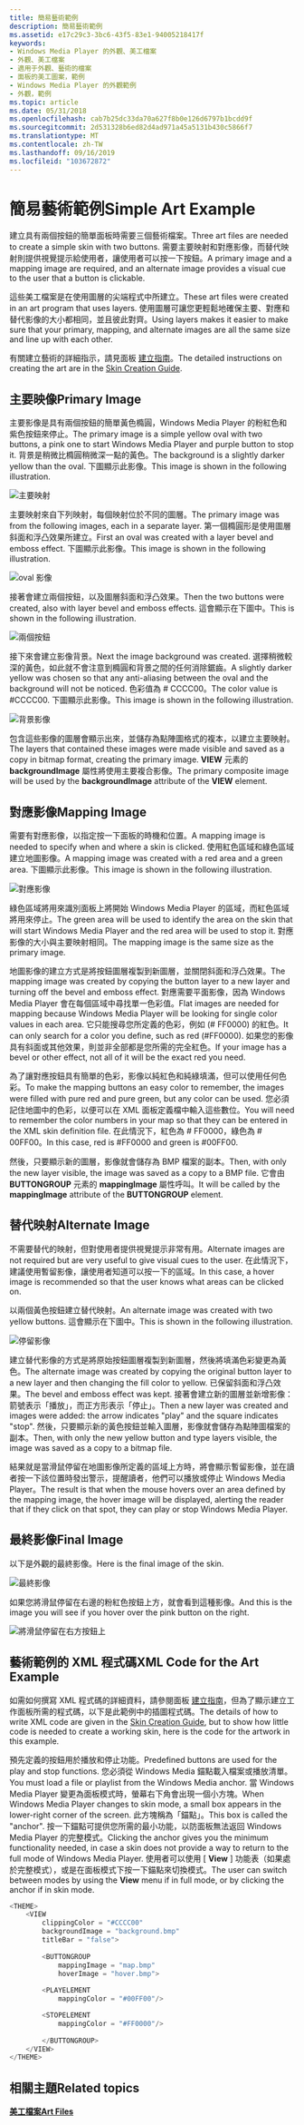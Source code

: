 ```yaml
---
title: 簡易藝術範例
description: 簡易藝術範例
ms.assetid: e17c29c3-3bc6-43f5-83e1-94005218417f
keywords:
- Windows Media Player 的外觀、美工檔案
- 外觀、美工檔案
- 適用于外觀、藝術的檔案
- 面板的美工圖案，範例
- Windows Media Player 的外觀範例
- 外觀，範例
ms.topic: article
ms.date: 05/31/2018
ms.openlocfilehash: cab7b25dc33da70a627f8b0e126d6797b1bcdd9f
ms.sourcegitcommit: 2d531328b6ed82d4ad971a45a5131b430c5866f7
ms.translationtype: MT
ms.contentlocale: zh-TW
ms.lasthandoff: 09/16/2019
ms.locfileid: "103672872"
---
```

# <a name="simple-art-example"></a><span data-ttu-id="c8e2d-109">簡易藝術範例</span><span class="sxs-lookup"><span data-stu-id="c8e2d-109">Simple Art Example</span></span>

<span data-ttu-id="c8e2d-110">建立具有兩個按鈕的簡單面板時需要三個藝術檔案。</span><span class="sxs-lookup"><span data-stu-id="c8e2d-110">Three art files are needed to create a simple skin with two buttons.</span></span> <span data-ttu-id="c8e2d-111">需要主要映射和對應影像，而替代映射則提供視覺提示給使用者，讓使用者可以按一下按鈕。</span><span class="sxs-lookup"><span data-stu-id="c8e2d-111">A primary image and a mapping image are required, and an alternate image provides a visual cue to the user that a button is clickable.</span></span>

<span data-ttu-id="c8e2d-112">這些美工檔案是在使用圖層的尖端程式中所建立。</span><span class="sxs-lookup"><span data-stu-id="c8e2d-112">These art files were created in an art program that uses layers.</span></span> <span data-ttu-id="c8e2d-113">使用圖層可讓您更輕鬆地確保主要、對應和替代影像的大小都相同，並且彼此對齊。</span><span class="sxs-lookup"><span data-stu-id="c8e2d-113">Using layers makes it easier to make sure that your primary, mapping, and alternate images are all the same size and line up with each other.</span></span>

<span data-ttu-id="c8e2d-114">有關建立藝術的詳細指示，請見面板 [建立指南](skin-creation-guide.md)。</span><span class="sxs-lookup"><span data-stu-id="c8e2d-114">The detailed instructions on creating the art are in the [Skin Creation Guide](skin-creation-guide.md).</span></span>

## <a name="primary-image"></a><span data-ttu-id="c8e2d-115">主要映像</span><span class="sxs-lookup"><span data-stu-id="c8e2d-115">Primary Image</span></span>

<span data-ttu-id="c8e2d-116">主要影像是具有兩個按鈕的簡單黃色橢圓，Windows Media Player 的粉紅色和紫色按鈕來停止。</span><span class="sxs-lookup"><span data-stu-id="c8e2d-116">The primary image is a simple yellow oval with two buttons, a pink one to start Windows Media Player and purple button to stop it.</span></span> <span data-ttu-id="c8e2d-117">背景是稍微比橢圓稍微深一點的黃色。</span><span class="sxs-lookup"><span data-stu-id="c8e2d-117">The background is a slightly darker yellow than the oval.</span></span> <span data-ttu-id="c8e2d-118">下圖顯示此影像。</span><span class="sxs-lookup"><span data-stu-id="c8e2d-118">This image is shown in the following illustration.</span></span>

![主要映射](images/absam01b.png)

<span data-ttu-id="c8e2d-120">主要映射來自下列映射，每個映射位於不同的圖層。</span><span class="sxs-lookup"><span data-stu-id="c8e2d-120">The primary image was from the following images, each in a separate layer.</span></span> <span data-ttu-id="c8e2d-121">第一個橢圓形是使用圖層斜面和浮凸效果所建立。</span><span class="sxs-lookup"><span data-stu-id="c8e2d-121">First an oval was created with a layer bevel and emboss effect.</span></span> <span data-ttu-id="c8e2d-122">下圖顯示此影像。</span><span class="sxs-lookup"><span data-stu-id="c8e2d-122">This image is shown in the following illustration.</span></span>

![oval 影像](images/absam01s.png)

<span data-ttu-id="c8e2d-124">接著會建立兩個按鈕，以及圖層斜面和浮凸效果。</span><span class="sxs-lookup"><span data-stu-id="c8e2d-124">Then the two buttons were created, also with layer bevel and emboss effects.</span></span> <span data-ttu-id="c8e2d-125">這會顯示在下圖中。</span><span class="sxs-lookup"><span data-stu-id="c8e2d-125">This is shown in the following illustration.</span></span>

![兩個按鈕](images/absam01p.png)

<span data-ttu-id="c8e2d-127">接下來會建立影像背景。</span><span class="sxs-lookup"><span data-stu-id="c8e2d-127">Next the image background was created.</span></span> <span data-ttu-id="c8e2d-128">選擇稍微較深的黃色，如此就不會注意到橢圓和背景之間的任何消除鋸齒。</span><span class="sxs-lookup"><span data-stu-id="c8e2d-128">A slightly darker yellow was chosen so that any anti-aliasing between the oval and the background will not be noticed.</span></span> <span data-ttu-id="c8e2d-129">色彩值為 \# CCCC00。</span><span class="sxs-lookup"><span data-stu-id="c8e2d-129">The color value is \#CCCC00.</span></span> <span data-ttu-id="c8e2d-130">下圖顯示此影像。</span><span class="sxs-lookup"><span data-stu-id="c8e2d-130">This image is shown in the following illustration.</span></span>

![背景影像](images/absam01y.png)

<span data-ttu-id="c8e2d-132">包含這些影像的圖層會顯示出來，並儲存為點陣圖格式的複本，以建立主要映射。</span><span class="sxs-lookup"><span data-stu-id="c8e2d-132">The layers that contained these images were made visible and saved as a copy in bitmap format, creating the primary image.</span></span> <span data-ttu-id="c8e2d-133">**VIEW** 元素的 **backgroundImage** 屬性將使用主要複合影像。</span><span class="sxs-lookup"><span data-stu-id="c8e2d-133">The primary composite image will be used by the **backgroundImage** attribute of the **VIEW** element.</span></span>

## <a name="mapping-image"></a><span data-ttu-id="c8e2d-134">對應影像</span><span class="sxs-lookup"><span data-stu-id="c8e2d-134">Mapping Image</span></span>

<span data-ttu-id="c8e2d-135">需要有對應影像，以指定按一下面板的時機和位置。</span><span class="sxs-lookup"><span data-stu-id="c8e2d-135">A mapping image is needed to specify when and where a skin is clicked.</span></span> <span data-ttu-id="c8e2d-136">使用紅色區域和綠色區域建立地圖影像。</span><span class="sxs-lookup"><span data-stu-id="c8e2d-136">A mapping image was created with a red area and a green area.</span></span> <span data-ttu-id="c8e2d-137">下圖顯示此影像。</span><span class="sxs-lookup"><span data-stu-id="c8e2d-137">This image is shown in the following illustration.</span></span>

![對應影像](images/absam01m.png)

<span data-ttu-id="c8e2d-139">綠色區域將用來識別面板上將開始 Windows Media Player 的區域，而紅色區域將用來停止。</span><span class="sxs-lookup"><span data-stu-id="c8e2d-139">The green area will be used to identify the area on the skin that will start Windows Media Player and the red area will be used to stop it.</span></span> <span data-ttu-id="c8e2d-140">對應影像的大小與主要映射相同。</span><span class="sxs-lookup"><span data-stu-id="c8e2d-140">The mapping image is the same size as the primary image.</span></span>

<span data-ttu-id="c8e2d-141">地圖影像的建立方式是將按鈕圖層複製到新圖層，並關閉斜面和浮凸效果。</span><span class="sxs-lookup"><span data-stu-id="c8e2d-141">The mapping image was created by copying the button layer to a new layer and turning off the bevel and emboss effect.</span></span> <span data-ttu-id="c8e2d-142">對應需要平面影像，因為 Windows Media Player 會在每個區域中尋找單一色彩值。</span><span class="sxs-lookup"><span data-stu-id="c8e2d-142">Flat images are needed for mapping because Windows Media Player will be looking for single color values in each area.</span></span> <span data-ttu-id="c8e2d-143">它只能搜尋您所定義的色彩，例如 (\# FF0000) 的紅色。</span><span class="sxs-lookup"><span data-stu-id="c8e2d-143">It can only search for a color you define, such as red (\#FF0000).</span></span> <span data-ttu-id="c8e2d-144">如果您的影像具有斜面或其他效果，則並非全部都是您所需的完全紅色。</span><span class="sxs-lookup"><span data-stu-id="c8e2d-144">If your image has a bevel or other effect, not all of it will be the exact red you need.</span></span>

<span data-ttu-id="c8e2d-145">為了讓對應按鈕具有簡單的色彩，影像以純紅色和純綠填滿，但可以使用任何色彩。</span><span class="sxs-lookup"><span data-stu-id="c8e2d-145">To make the mapping buttons an easy color to remember, the images were filled with pure red and pure green, but any color can be used.</span></span> <span data-ttu-id="c8e2d-146">您必須記住地圖中的色彩，以便可以在 XML 面板定義檔中輸入這些數位。</span><span class="sxs-lookup"><span data-stu-id="c8e2d-146">You will need to remember the color numbers in your map so that they can be entered in the XML skin definition file.</span></span> <span data-ttu-id="c8e2d-147">在此情況下，紅色為 \# FF0000，綠色為 \# 00FF00。</span><span class="sxs-lookup"><span data-stu-id="c8e2d-147">In this case, red is \#FF0000 and green is \#00FF00.</span></span>

<span data-ttu-id="c8e2d-148">然後，只要顯示新的圖層，影像就會儲存為 BMP 檔案的副本。</span><span class="sxs-lookup"><span data-stu-id="c8e2d-148">Then, with only the new layer visible, the image was saved as a copy to a BMP file.</span></span> <span data-ttu-id="c8e2d-149">它會由 **BUTTONGROUP** 元素的 **mappingImage** 屬性呼叫。</span><span class="sxs-lookup"><span data-stu-id="c8e2d-149">It will be called by the **mappingImage** attribute of the **BUTTONGROUP** element.</span></span>

## <a name="alternate-image"></a><span data-ttu-id="c8e2d-150">替代映射</span><span class="sxs-lookup"><span data-stu-id="c8e2d-150">Alternate Image</span></span>

<span data-ttu-id="c8e2d-151">不需要替代的映射，但對使用者提供視覺提示非常有用。</span><span class="sxs-lookup"><span data-stu-id="c8e2d-151">Alternate images are not required but are very useful to give visual cues to the user.</span></span> <span data-ttu-id="c8e2d-152">在此情況下，建議使用暫留影像，讓使用者知道可以按一下的區域。</span><span class="sxs-lookup"><span data-stu-id="c8e2d-152">In this case, a hover image is recommended so that the user knows what areas can be clicked on.</span></span>

<span data-ttu-id="c8e2d-153">以兩個黃色按鈕建立替代映射。</span><span class="sxs-lookup"><span data-stu-id="c8e2d-153">An alternate image was created with two yellow buttons.</span></span> <span data-ttu-id="c8e2d-154">這會顯示在下圖中。</span><span class="sxs-lookup"><span data-stu-id="c8e2d-154">This is shown in the following illustration.</span></span>

![停留影像](images/absam01h.png)

<span data-ttu-id="c8e2d-156">建立替代影像的方式是將原始按鈕圖層複製到新圖層，然後將填滿色彩變更為黃色。</span><span class="sxs-lookup"><span data-stu-id="c8e2d-156">The alternate image was created by copying the original button layer to a new layer and then changing the fill color to yellow.</span></span> <span data-ttu-id="c8e2d-157">已保留斜面和浮凸效果。</span><span class="sxs-lookup"><span data-stu-id="c8e2d-157">The bevel and emboss effect was kept.</span></span> <span data-ttu-id="c8e2d-158">接著會建立新的圖層並新增影像：箭號表示「播放」，而正方形表示「停止」。</span><span class="sxs-lookup"><span data-stu-id="c8e2d-158">Then a new layer was created and images were added: the arrow indicates "play" and the square indicates "stop".</span></span> <span data-ttu-id="c8e2d-159">然後，只要顯示新的黃色按鈕並輸入圖層，影像就會儲存為點陣圖檔案的副本。</span><span class="sxs-lookup"><span data-stu-id="c8e2d-159">Then, with only the new yellow button and type layers visible, the image was saved as a copy to a bitmap file.</span></span>

<span data-ttu-id="c8e2d-160">結果就是當滑鼠停留在地圖影像所定義的區域上方時，將會顯示暫留影像，並在讀者按一下該位置時發出警示，提醒讀者，他們可以播放或停止 Windows Media Player。</span><span class="sxs-lookup"><span data-stu-id="c8e2d-160">The result is that when the mouse hovers over an area defined by the mapping image, the hover image will be displayed, alerting the reader that if they click on that spot, they can play or stop Windows Media Player.</span></span>

## <a name="final-image"></a><span data-ttu-id="c8e2d-161">最終影像</span><span class="sxs-lookup"><span data-stu-id="c8e2d-161">Final Image</span></span>

<span data-ttu-id="c8e2d-162">以下是外觀的最終影像。</span><span class="sxs-lookup"><span data-stu-id="c8e2d-162">Here is the final image of the skin.</span></span>

![最終影像](images/absam01f.png)

<span data-ttu-id="c8e2d-164">如果您將滑鼠停留在右邊的粉紅色按鈕上方，就會看到這種影像。</span><span class="sxs-lookup"><span data-stu-id="c8e2d-164">And this is the image you will see if you hover over the pink button on the right.</span></span>

![將滑鼠停留在右方按鈕上](images/absam01r.png)

## <a name="xml-code-for-the-art-example"></a><span data-ttu-id="c8e2d-166">藝術範例的 XML 程式碼</span><span class="sxs-lookup"><span data-stu-id="c8e2d-166">XML Code for the Art Example</span></span>

<span data-ttu-id="c8e2d-167">如需如何撰寫 XML 程式碼的詳細資料，請參閱面板 [建立指南](skin-creation-guide.md)，但為了顯示建立工作面板所需的程式碼，以下是此範例中的插圖程式碼。</span><span class="sxs-lookup"><span data-stu-id="c8e2d-167">The details of how to write XML code are given in the [Skin Creation Guide](skin-creation-guide.md), but to show how little code is needed to create a working skin, here is the code for the artwork in this example.</span></span>

<span data-ttu-id="c8e2d-168">預先定義的按鈕用於播放和停止功能。</span><span class="sxs-lookup"><span data-stu-id="c8e2d-168">Predefined buttons are used for the play and stop functions.</span></span> <span data-ttu-id="c8e2d-169">您必須從 Windows Media 錨點載入檔案或播放清單。</span><span class="sxs-lookup"><span data-stu-id="c8e2d-169">You must load a file or playlist from the Windows Media anchor.</span></span> <span data-ttu-id="c8e2d-170">當 Windows Media Player 變更為面板模式時，螢幕右下角會出現一個小方塊。</span><span class="sxs-lookup"><span data-stu-id="c8e2d-170">When Windows Media Player changes to skin mode, a small box appears in the lower-right corner of the screen.</span></span> <span data-ttu-id="c8e2d-171">此方塊稱為「錨點」。</span><span class="sxs-lookup"><span data-stu-id="c8e2d-171">This box is called the "anchor".</span></span> <span data-ttu-id="c8e2d-172">按一下錨點可提供您所需的最小功能，以防面板無法返回 Windows Media Player 的完整模式。</span><span class="sxs-lookup"><span data-stu-id="c8e2d-172">Clicking the anchor gives you the minimum functionality needed, in case a skin does not provide a way to return to the full mode of Windows Media Player.</span></span> <span data-ttu-id="c8e2d-173">使用者可以使用 [ **View** ] 功能表（如果處於完整模式），或是在面板模式下按一下錨點來切換模式。</span><span class="sxs-lookup"><span data-stu-id="c8e2d-173">The user can switch between modes by using the **View** menu if in full mode, or by clicking the anchor if in skin mode.</span></span>


```C++
<THEME>
    <VIEW
        clippingColor = "#CCCC00"
        backgroundImage = "background.bmp"
        titleBar = "false">
         
        <BUTTONGROUP
            mappingImage = "map.bmp"
            hoverImage = "hover.bmp">
                
        <PLAYELEMENT
            mappingColor = "#00FF00"/>

        <STOPELEMENT
            mappingColor = "#FF0000"/>
                
        </BUTTONGROUP>
    </VIEW>
</THEME>

```



## <a name="related-topics"></a><span data-ttu-id="c8e2d-174">相關主題</span><span class="sxs-lookup"><span data-stu-id="c8e2d-174">Related topics</span></span>

<dl> <dt>

[<span data-ttu-id="c8e2d-175">**美工檔案**</span><span class="sxs-lookup"><span data-stu-id="c8e2d-175">**Art Files**</span></span>](art-files.md)
</dt> </dl>

 

 




